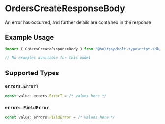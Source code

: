 # OrdersCreateResponseBody

An error has occurred, and further details are contained in the response

## Example Usage

```typescript
import { OrdersCreateResponseBody } from "@boltpay/bolt-typescript-sdk/models/errors";

// No examples available for this model
```

## Supported Types

### `errors.ErrorT`

```typescript
const value: errors.ErrorT = /* values here */
```

### `errors.FieldError`

```typescript
const value: errors.FieldError = /* values here */
```

